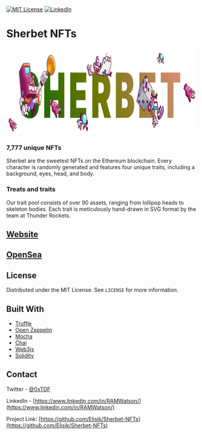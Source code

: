 


[![MIT License][license-shield]][license-url]
[![LinkedIn][linkedin-shield]][linkedin-url]



# Sherbet NFTs


<p align="center">
  <img width="1080" height="230" src="/Sherbet Banner.png">
</p>



### 7,777 unique NFTs
Sherbet are the sweetest NFTs on the Ethereum blockchain. Every character is randomly generated and features four unique traits, including a background, eyes, head, and body.

### Treats and traits
Our trait pool consists of over 90 assets, ranging from lollipop heads to skeleton bodies. Each trait is meticulously hand-drawn in SVG format by the team at Thunder Rockets.

## [Website](https://sherbet.com/)

## [OpenSea](https://opensea.io/collection/playsherbet)



<!-- LICENSE -->
## License

Distributed under the MIT License. See `LICENSE` for more information.










## Built With

* [Truffle](https://www.trufflesuite.com/)
* [Open Zeppelin](https://openzeppelin.com/)
* [Mocha](https://mochajs.org/)
* [Chai](https://www.chaijs.com/)
* [Web3js](https://web3js.readthedocs.io/en/v1.3.4/)
* [Solidity](https://docs.soliditylang.org/en/v0.8.6/)



  




<!-- CONTACT -->
## Contact

Twitter - [@0xTDF](https://twitter.com/0xTDF)

LinkedIn - [https://www.linkedin.com/in/RAMWatson/](https://www.linkedin.com/in/RAMWatson/)

Project Link: [https://github.com/Elisik/Sherbet-NFTs](https://github.com/Elisik/Sherbet-NFTs)








<!-- MARKDOWN LINKS & IMAGES -->
<!-- https://www.markdownguide.org/basic-syntax/#reference-style-links -->
[license-shield]: https://img.shields.io/github/license/othneildrew/Best-README-Template.svg?style=for-the-badge
[license-url]: https://github.com/othneildrew/Best-README-Template/blob/master/LICENSE.txt
[linkedin-shield]: https://img.shields.io/badge/-LinkedIn-black.svg?style=for-the-badge&logo=linkedin&colorB=555
[linkedin-url]: https://www.linkedin.com/in/RAMWatson/
[product-screenshot]: screenshot.jpg
